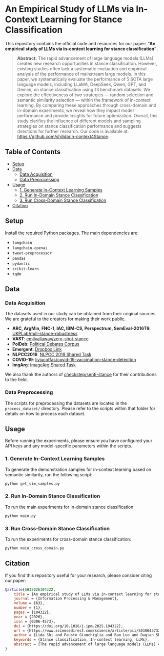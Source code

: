 
# An Empirical Study of LLMs via In-Context Learning for Stance Classification

This repository contains the official code and resources for our paper: **"An empirical study of LLMs via in-context learning for stance classification"**.

> **Abstract:** The rapid advancement of large language models (LLMs) creates new research opportunities in stance classification. However, existing studies often lack a systematic evaluation and empirical analysis of the performance of mainstream large models. In this paper, we systematically evaluate the performance of 5 SOTA large language models, including LLaMA, DeepSeek, Qwen, GPT, and Gemini, on stance classification using 13 benchmark datasets. We explore the effectiveness of two strategies — random selection and semantic similarity selection — within the framework of in-context learning. By comparing these approaches through cross-domain and in-domain experiments, we reveal how they impact model performance and provide insights for future optimization. Overall, this study clarifies the influence of different models and sampling strategies on stance classification performance and suggests directions for further research. Our code is available at: https://github.com/shilida/In-context4Stance.

## Table of Contents
- [Setup](#setup)
- [Data](#data)
  - [Data Acquisition](#data-acquisition)
  - [Data Preprocessing](#data-preprocessing)
- [Usage](#usage)
  - [1. Generate In-Context Learning Samples](#1-generate-in-context-learning-samples)
  - [2. Run In-Domain Stance Classification](#2-run-in-domain-stance-classification)
  - [3. Run Cross-Domain Stance Classification](#3-run-cross-domain-stance-classification)
- [Citation](#citation)

## Setup
 Install the required Python packages. The main dependencies are:
* `langchain`
* `langchain-openai`
* `tweet-preprocessor`
* `pandas`
* `pydantic`
* `scikit-learn`
* `tqdm`

## Data

### Data Acquisition

The datasets used in our study can be obtained from their original sources. We are grateful to the creators for making their work public.

*   **ARC, ArgMin, FNC-1, IAC, IBM-CS, Perspectrum, SemEval-2016T6**: [UKPLab/mdl-stance-robustness](https://github.com/UKPLab/mdl-stance-robustness#preprocessing)
*   **VAST**: [emilyallaway/zero-shot-stance](https://github.com/emilyallaway/zero-shot-stance)
*   **PolDeb**: [Political Debates Corpus](http://mpqa.cs.pitt.edu/corpora/political_debates/)
*   **Emergent**: [Dropbox Link](https://www.dropbox.com/scl/fo/bn26dd72tz6f3bj5pa5ix/ABwyIVSFvxwk4vse9YD_32s/emergent?rlkey=m7mkfayakm5s126rtbaskg2eq&e=1)
*   **NLPCC2016**: [NLPCC 2016 Shared Task](http://tcci.ccf.org.cn/conference/2016/pages/page05_evadata.html)
*   **COVID-19**: [liviucotfas/covid-19-vaccination-stance-detection](https://github.com/liviucotfas/covid-19-vaccination-stance-detection)
*   **ImgArg**: [ImageArg Shared Task](https://github.com/ImageArg/ImageArg-Shared-Task)

We also thank the authors of [checkstep/senti-stance](https://github.com/checkstep/senti-stance) for their contributions to the field.

### Data Preprocessing

The scripts for preprocessing the datasets are located in the `process_dataset/` directory. Please refer to the scripts within that folder for details on how to process each dataset.

## Usage

Before running the experiments, please ensure you have configured your API keys and any model-specific parameters within the scripts.

### 1. Generate In-Context Learning Samples

To generate the demonstration samples for in-context learning based on semantic similarity, run the following script:

```bash
python get_sim_samples.py
```

### 2. Run In-Domain Stance Classification

To run the main experiments for in-domain stance classification:

```bash
python main.py
```

### 3. Run Cross-Domain Stance Classification

To run the experiments for cross-domain stance classification:

```bash
python main_cross_domain.py
```

## Citation

If you find this repository useful for your research, please consider citing our paper:

```bibtex
@article{SHI2026104322,
    title = {An empirical study of LLMs via in-context learning for stance classification},
    journal = {Information Processing & Management},
    volume = {63},
    number = {1},
    pages = {104322},
    year = {2026},
    issn = {0306-4573},
    doi = {https://doi.org/10.1016/j.ipm.2025.104322},
    url = {https://www.sciencedirect.com/science/article/pii/S0306457325002638},
    author = {Lida Shi and Fausto Giunchiglia and Ran Luo and Daqian Shi and Rui Song and Xiaolei Diao and Hao Xu},
    keywords = {Stance classification, In-context learning, LLMs},
    abstract = {The rapid advancement of large language models (LLMs) creates new research opportunities in stance classification. However, existing studies often lack a systematic evaluation and empirical analysis of the performance of mainstream large models. In this paper, we systematically evaluate the performance of 5 SOTA large language models, including LLaMA, DeepSeek, Qwen, GPT, and Gemini, on stance classification using 13 benchmark datasets. We explore the effectiveness of two strategies — random selection and semantic similarity selection — within the framework of in-context learning. By comparing these approaches through cross-domain and in-domain experiments, we reveal how they impact model performance and provide insights for future optimization. Overall, this study clarifies the influence of different models and sampling strategies on stance classification performance and suggests directions for further research. Our code is available at: https://github.com/shilida/In-context4Stance.}
}
```
